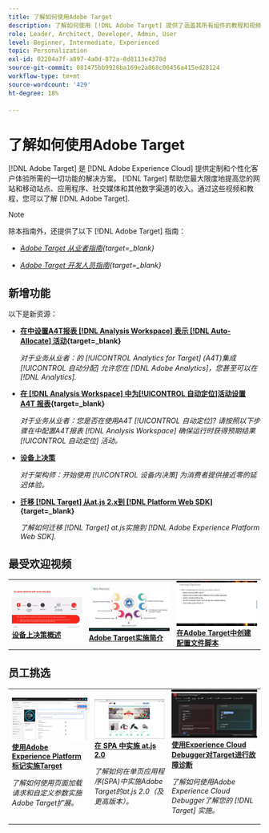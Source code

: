 ```yaml
---
title: 了解如何使用Adobe Target
description: 了解如何使用 [!DNL Adobe Target] 提供了涵盖其所有组件的教程和视频集合。
role: Leader, Architect, Developer, Admin, User
level: Beginner, Intermediate, Experienced
topic: Personalization
exl-id: 02204a7f-a897-4a0d-872a-8d8113e4378d
source-git-commit: 081475bb9928ba169e2a068c06456a415ed28124
workflow-type: tm+mt
source-wordcount: '429'
ht-degree: 18%

---
```


# 了解如何使用Adobe Target

[!DNL Adobe Target] 是 [!DNL Adobe Experience Cloud] 提供定制和个性化客户体验所需的一切功能的解决方案。 [!DNL Target] 帮助您最大限度地提高您的网站和移动站点、应用程序、社交媒体和其他数字渠道的收入。通过这些视频和教程，您可以了解 [!DNL Adobe Target].

>[!NOTE]
>
>除本指南外，还提供了以下 [!DNL Adobe Target] 指南：
>
>* *[Adobe Target 从业者指南](https://experienceleague.adobe.com/docs/target/using/target-home.html?lang=zh-Hans){target=_blank}*
>
>* *[Adobe Target 开发人员指南](https://experienceleague.adobe.com/docs/target-dev/developer/overview.html){target=_blank}*


## 新增功能

以下是新资源：

* **[在中设置A4T报表 [!DNL Analysis Workspace] 表示 [!DNL Auto-Allocate] 活动](integrations/set-up-a4t-reports-in-analysis-workspace-for-auto-allocate-activities.md){target=_blank}**

   *对于业务从业者：的 [!UICONTROL Analytics for Target] (A4T)集成 [!UICONTROL 自动分配] 允许您在 [!DNL Adobe Analytics]，您甚至可以在 [!DNL Analytics].*


* **[在  [!DNL Analysis Workspace]  中为[!UICONTROL 自动定位]活动设置 A4T 报表](integrations/set-up-a4t-reports-in-analysis-workspace-for-auto-target-activities.md){target=_blank}**

   *对于业务从业者：您是否在使用A4T [!UICONTROL 自动定位]? 请按照以下步骤在中配置A4T报表 [!DNL Analysis Workspace] 确保运行时获得预期结果 [!UICONTROL 自动定位] 活动。*

* **[设备上决策](implementation/on-device-decisioning-overview.md)**

   *对于架构师：开始使用 [!UICONTROL 设备内决策] 为消费者提供接近零的延迟体验。*

* **[迁移 [!DNL Target] 从at.js 2.x到 [!DNL Platform Web SDK]](https://experienceleague.adobe.com/docs/platform-learn/migrate-target-to-websdk/introduction.html){target=_blank}**

   *了解如何迁移 [!DNL Target] at.js实施到 [!DNL Adobe Experience Platform Web SDK].*

## 最受欢迎视频

<table>
<tr>
  <td>
    <a href="https://experienceleague.adobe.com/docs/target-dev/developer/server-side/on-device-decisioning/overview.html"> 
      <img alt="设备上决策概述" src="./assets/329032.png"/>
    </a>
    <div>
      <a href="https://experienceleague.adobe.com/docs/target-dev/developer/server-side/on-device-decisioning/overview.html">
    <strong>设备上决策概述</strong>
    </a>
    </div>
    <!--- <p>
    <em>Learn how to implement the Adobe Target extension with a page load request and custom parameters.</em>
    <p> --->
  </td>
   <td>
    <a href="https://experienceleague.adobe.com/docs/target-learn/tutorials/implementation/2.1-intro-to-target-implementation.html">
      <img alt="Adobe Target实施简介" src="./assets/35139.png" />
    </a>
    <div>
    <a href="https://experienceleague.adobe.com/docs/target-learn/tutorials/implementation/2.1-intro-to-target-implementation.html">
    <strong>Adobe Target实施简介</strong>
    </a>
    </div>
    <!--- <p>
    <em> Learn how to implement at.js 2.0 (and later) in SPAs.</em>
    <p> --->
  </td>
  <td>
    <a href="https://experienceleague.adobe.com/docs/target-learn/tutorials/audiences/create-profile-scripts.html">
      <img alt="在Adobe Target中创建配置文件脚本" src="./assets/17394.png" />
    </a>
    <div>
      <a href="https://experienceleague.adobe.com/docs/target-learn/tutorials/audiences/create-profile-scripts.html">
    <strong>在Adobe Target中创建配置文件脚本</strong>
    </a>
    </div>
    <!--- <p>
    <em>Learn how to use the Adobe Experience Cloud Debugger to understand your [!DNL Target] implementation. Learn how to quickly view your library configuration, examine requests to make sure that your custom parameters are being passed correctly, turn on console logging, and disable all [!DNL Target] requests, and use the Mbox Trace tool.</em>
    <p> --->
  </td>
</tr>
</table>

## 员工挑选

<table>
<tr>
  <td>
    <a href="https://experienceleague.adobe.com/docs/platform-learn/implement-in-websites/implement-solutions/target.html"> 
      <img alt="使用Adobe Experience Platform标记实施Target" src="./assets/add-adobe-target.png"/>
    </a>
    <div>
      <a href="https://experienceleague.adobe.com/docs/platform-learn/implement-in-websites/implement-solutions/target.html">
    <strong>使用Adobe Experience Platform标记实施Target</strong>
    </a>
    </div>
    <p>
    <em>了解如何使用页面加载请求和自定义参数实施Adobe Target扩展。</em>
    <p>
  </td>
   <td>
    <a href="https://experienceleague.adobe.com/docs/target-learn/tutorials/implementation/implement-atjs-20-in-a-single-page-application.html">
      <img alt="在单页应用程序(SPA)中实施Adobe Target的at.js 2.0" src="./assets/26248.png" />
    </a>
    <div>
    <a href="https://experienceleague.adobe.com/docs/target-learn/tutorials/implementation/implement-atjs-20-in-a-single-page-application.html">
    <strong>在 SPA 中实施 at.js 2.0</strong>
    </a>
    </div>
    <p>
    <em> 了解如何在单页应用程序(SPA)中实施Adobe Target的at.js 2.0（及更高版本）。</em>
    <p>
  </td>
  <td>
    <a href="https://experienceleague.adobe.com/docs/target-learn/tutorials/troubleshooting/troubleshoot-with-the-experience-cloud-debugger.html">
      <img alt="使用Experience Cloud Debugger对Target进行故障诊断" src="./assets/23115.png" />
    </a>
    <div>
      <a href="https://experienceleague.adobe.com/docs/target-learn/tutorials/troubleshooting/troubleshoot-with-the-experience-cloud-debugger.html">
    <strong>使用Experience Cloud Debugger对Target进行故障诊断</strong>
    </a>
    </div>
    <p>
    <em>了解如何使用Adobe Experience Cloud Debugger了解您的 [!DNL Target] 实施。</em>
    <p>
  </td>
</tr>
</table>